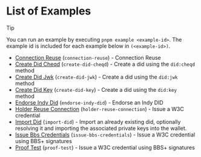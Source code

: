 # List of Examples

> [!TIP]
> You can run an example by executing `pnpm example <example-id>`. The example id is included for each example below in `(<example-id>)`.

- [Connection Reuse](./examples/connection-reuse) (`connection-reuse`) - Connection Reuse
- [Create Did Cheqd](./examples/create-did-cheqd) (`create-did-cheqd`) - Create a did using the `did:cheqd` method
- [Create Did Jwk](./examples/create-did-jwk) (`create-did-jwk`) - Create a did using the `did:jwk` method
- [Create Did Key](./examples/create-did-key) (`create-did-key`) - Create a did using the `did:key` method
- [Endorse Indy Did](./examples/endorse-indy-did) (`endorse-indy-did`) - Endorse an Indy DID
- [Holder Reuse Connection](./examples/holder-reuse-connection) (`holder-reuse-connection`) - Issue a W3C credential
- [Import Did](./examples/import-did) (`import-did`) - Import an already existing did, optionally resolving it and importing the associated private keys into the wallet.
- [Issue Bbs Credentials](./examples/issue-bbs-credentials) (`issue-bbs-credentials`) - Issue a W3C credential using BBS+ signatures
- [Proof Test](./examples/proof-test) (`proof-test`) - Issue a W3C credential using BBS+ signatures
